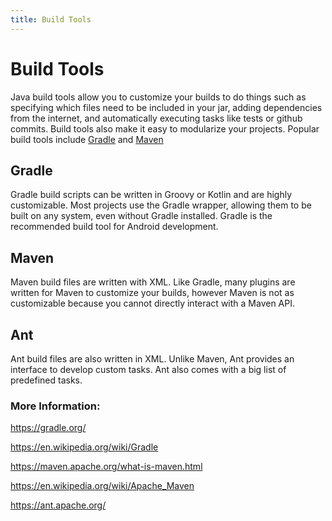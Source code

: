 ```yaml
---
title: Build Tools
---
```

# Build Tools
Java build tools allow you to customize your builds to do things such as specifying which files need to be included in your jar, adding dependencies from the internet, and automatically executing tasks like tests or github commits. Build tools also make it easy to modularize your projects. Popular build tools include [Gradle](https://gradle.org/) and [Maven](https://maven.apache.org/)

## Gradle
Gradle build scripts can be written in Groovy or Kotlin and are highly customizable. Most projects use the Gradle wrapper, allowing them to be built on any system, even without Gradle installed. Gradle is the recommended build tool for Android development.

## Maven
Maven build files are written with XML. Like Gradle, many plugins are written for Maven to customize your builds, however Maven is not as customizable because you cannot directly interact with a Maven API.

## Ant
Ant build files are also written in XML. Unlike Maven, Ant provides an interface to develop custom tasks. Ant also comes with a big list of predefined tasks.

### More Information:
https://gradle.org/

https://en.wikipedia.org/wiki/Gradle

https://maven.apache.org/what-is-maven.html

https://en.wikipedia.org/wiki/Apache_Maven

https://ant.apache.org/
